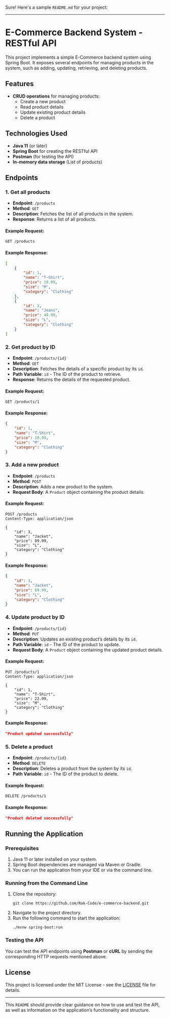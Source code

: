 Sure! Here's a sample `README.md` for your project:

---

# E-Commerce Backend System - RESTful API

This project implements a simple E-Commerce backend system using Spring Boot. It exposes several endpoints for managing products in the system, such as adding, updating, retrieving, and deleting products.

## Features

- **CRUD operations** for managing products:
  - Create a new product
  - Read product details
  - Update existing product details
  - Delete a product

## Technologies Used

- **Java 11** (or later)
- **Spring Boot** for creating the RESTful API
- **Postman** (for testing the API)
- **In-memory data storage** (List of products)

## Endpoints

### 1. **Get all products**
- **Endpoint**: `/products`
- **Method**: `GET`
- **Description**: Fetches the list of all products in the system.
- **Response**: Returns a list of all products.

#### Example Request:
```
GET /products
```

#### Example Response:
```json
[
    {
        "id": 1,
        "name": "T-Shirt",
        "price": 19.99,
        "size": "M",
        "category": "Clothing"
    },
    {
        "id": 2,
        "name": "Jeans",
        "price": 49.99,
        "size": "L",
        "category": "Clothing"
    }
]
```

### 2. **Get product by ID**
- **Endpoint**: `/products/{id}`
- **Method**: `GET`
- **Description**: Fetches the details of a specific product by its `id`.
- **Path Variable**: `id` - The ID of the product to retrieve.
- **Response**: Returns the details of the requested product.

#### Example Request:
```
GET /products/1
```

#### Example Response:
```json
{
    "id": 1,
    "name": "T-Shirt",
    "price": 19.99,
    "size": "M",
    "category": "Clothing"
}
```

### 3. **Add a new product**
- **Endpoint**: `/products`
- **Method**: `POST`
- **Description**: Adds a new product to the system.
- **Request Body**: A `Product` object containing the product details.

#### Example Request:
```
POST /products
Content-Type: application/json

{
    "id": 3,
    "name": "Jacket",
    "price": 89.99,
    "size": "L",
    "category": "Clothing"
}
```

#### Example Response:
```json
{
    "id": 3,
    "name": "Jacket",
    "price": 89.99,
    "size": "L",
    "category": "Clothing"
}
```

### 4. **Update product by ID**
- **Endpoint**: `/products/{id}`
- **Method**: `PUT`
- **Description**: Updates an existing product’s details by its `id`.
- **Path Variable**: `id` - The ID of the product to update.
- **Request Body**: A `Product` object containing the updated product details.

#### Example Request:
```
PUT /products/1
Content-Type: application/json

{
    "id": 1,
    "name": "T-Shirt",
    "price": 22.99,
    "size": "M",
    "category": "Clothing"
}
```

#### Example Response:
```json
"Product updated successfully"
```

### 5. **Delete a product**
- **Endpoint**: `/products/{id}`
- **Method**: `DELETE`
- **Description**: Deletes a product from the system by its `id`.
- **Path Variable**: `id` - The ID of the product to delete.

#### Example Request:
```
DELETE /products/1
```

#### Example Response:
```json
"Product deleted successfully"
```

## Running the Application

### Prerequisites

1. Java 11 or later installed on your system.
2. Spring Boot dependencies are managed via Maven or Gradle.
3. You can run the application from your IDE or via the command line.

### Running from the Command Line

1. Clone the repository:
   ```
   git clone https://github.com/Rak-Code/e-commerce-backend.git
   ```
2. Navigate to the project directory.
3. Run the following command to start the application:
   ```
   ./mvnw spring-boot:run
   ```

### Testing the API

You can test the API endpoints using **Postman** or **cURL** by sending the corresponding HTTP requests mentioned above.

## License

This project is licensed under the MIT License - see the [LICENSE](LICENSE) file for details.

---

This `README` should provide clear guidance on how to use and test the API, as well as information on the application’s functionality and structure.
